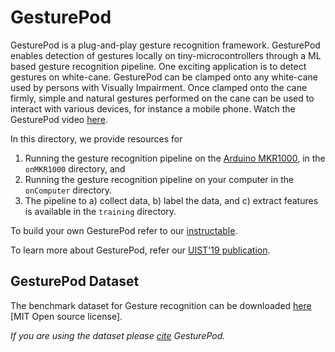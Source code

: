 GesturePod 
==========

GesturePod is a plug-and-play gesture recognition framework. GesturePod enables detection of gestures locally on tiny-microcontrollers through a ML based gesture recognition pipeline. One exciting application is to detect gestures on white-cane. GesturePod can be clamped onto
any white-cane used by persons with Visually Impairment. Once clamped onto the cane firmly, 
simple and natural gestures performed on the cane can be used to interact with various devices,
for instance a mobile phone. Watch the GesturePod video [here](https://1drv.ms/u/s!AjDloPaG_l0Et7Ikid1voOVFuI116Q).

In this directory, we provide resources for
  1. Running the gesture recognition pipeline on the [Arduino MKR1000](https://store.arduino.cc/usa/arduino-mkr1000), in the `onMKR1000` directory, and
  2. Running the gesture recognition pipeline on your computer in the `onComputer` directory.
  3. The pipeline to a) collect data, b) label the data, and c) extract features  is available in the `training` directory.

To build your own GesturePod refer to our [instructable](https://microsoft.github.io/EdgeML/Projects/GesturePod/instructable.html). 

To learn more about GesturePod, refer our [UIST'19 publication](https://github.com/microsoft/EdgeML/blob/master/docs/publications/GesturePod-UIST19.pdf).

## GesturePod Dataset

The benchmark dataset for Gesture recognition can be downloaded [here](https://www.microsoft.com/en-us/research/uploads/prod/2018/05/dataTR_v1.tar.gz) [MIT Open source license].

_If you are using the dataset please [cite](https://dl.acm.org/doi/10.1145/3332165.3347881) GesturePod._